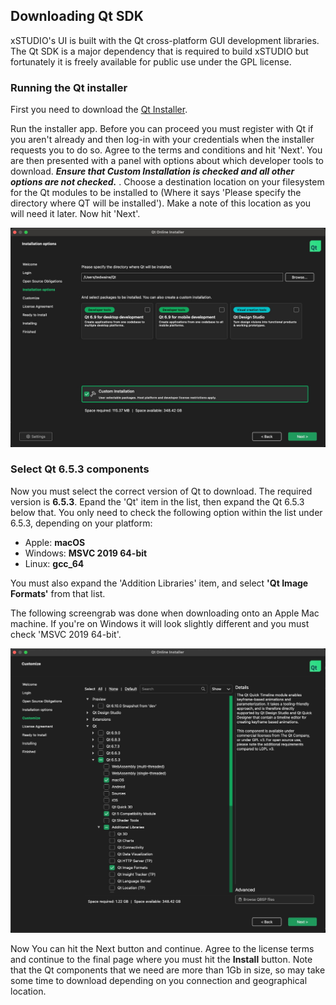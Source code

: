 ## Downloading Qt SDK

xSTUDIO's UI is built with the Qt cross-platform GUI development libraries. The Qt SDK is a major dependency that is required to build xSTUDIO but fortunately it is freely available for public use under the GPL license.

### Running the Qt installer

First you need to download the [Qt Installer](https://www.qt.io/download-qt-installer).

Run the installer app. Before you can proceed you must register with Qt if you aren't already and then log-in with your credentials when the installer requests you to do so. Agree to the terms and conditions and hit 'Next'. You are then presented with a panel with options about which developer tools to download. ***Ensure that Custom Installation is checked and all other options are not checked.*** . Choose a destination location on your filesystem for the Qt modules to be installed to (Where it says 'Please specify the directory where QT will be installed'). Make a note of this location as you will need it later. Now hit 'Next'.

![Qt Installer](qt_inst1.jpg)

### Select Qt 6.5.3 components

Now you must select the correct version of Qt to download. The required version is **6.5.3**. Epand the 'Qt' item in the list, then expand the Qt 6.5.3 below that. You only need to check the following option within the list under 6.5.3, depending on your platform:

* Apple: **macOS**
* Windows: **MSVC 2019 64-bit**
* Linux: **gcc_64**

You must also expand the 'Addition Libraries' item, and select **'Qt Image Formats'** from that list.

The following screengrab was done when downloading onto an Apple Mac machine. If you're on Windows it will look slightly different and you must check 'MSVC 2019 64-bit'.

![Qt Installer](qt_inst2.jpg)

Now You can hit the Next button and continue. Agree to the license terms and continue to the final page where you must hit the **Install** button. Note that the Qt components that we need are more than 1Gb in size, so may take some time to download depending on you connection and geographical location.